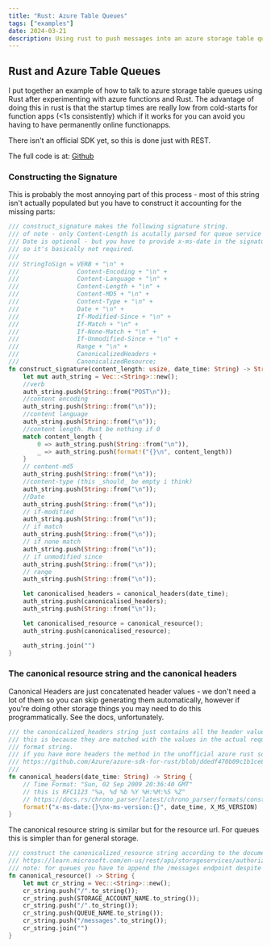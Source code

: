```yaml
---
title: "Rust: Azure Table Queues"
tags: ["examples"]
date: 2024-03-21
description: Using rust to push messages into an azure storage table queue (or any table api queue_
---
```


## Rust and Azure Table Queues

I put together an example of how to talk to azure storage table queues using Rust after experimenting with azure functions and Rust. The advantage of doing this in rust is that the startup times are really low from cold-starts for function apps (<1s consistently) which if it works for you can avoid you having to have permanently online functionapps.

There isn't an official SDK yet, so this is done just with REST.

The full code is at: [Github](https://github.com/zeph1rus/rust-azure-table-queue/tree/main)

### Constructing the Signature

This is probably the most annoying part of this process - most of this string isn't actually populated but you have to construct it accounting for the missing parts:

```rust
/// construct_signature makes the following signature string.
/// of note - only Content-Length is acutally parsed for queue service
/// Date is optional - but you have to provide x-ms-date in the signature and the request regardless
/// so it's basically not required.
///
/// StringToSign = VERB + "\n" +
///                Content-Encoding + "\n" +
///                Content-Language + "\n" +
///                Content-Length + "\n" +
///                Content-MD5 + "\n" +
///                Content-Type + "\n" +
///                Date + "\n" +
///                If-Modified-Since + "\n" +
///                If-Match + "\n" +
///                If-None-Match + "\n" +
///                If-Unmodified-Since + "\n" +
///                Range + "\n" +
///                CanonicalizedHeaders +
///                CanonicalizedResource;
fn construct_signature(content_length: usize, date_time: String) -> String {
    let mut auth_string = Vec::<String>::new();
    //verb
    auth_string.push(String::from("POST\n"));
    //content encoding
    auth_string.push(String::from("\n"));
    //content language
    auth_string.push(String::from("\n"));
    //content length. Must be nothing if 0
    match content_length {
        0 => auth_string.push(String::from("\n")),
        _ => auth_string.push(format!("{}\n", content_length))
    }
    // content-md5
    auth_string.push(String::from("\n"));
    //content-type (this _should_ be empty i think)
    auth_string.push(String::from("\n"));
    //Date
    auth_string.push(String::from("\n"));
    // if-modified
    auth_string.push(String::from("\n"));
    // if match
    auth_string.push(String::from("\n"));
    // if none match
    auth_string.push(String::from("\n"));
    // if unmodified since
    auth_string.push(String::from("\n"));
    // range
    auth_string.push(String::from("\n"));

    let canonicalised_headers = canonical_headers(date_time);
    auth_string.push(canonicalised_headers);
    auth_string.push(String::from("\n"));

    let canonicalised_resource = canonical_resource();
    auth_string.push(canonicalised_resource);

    auth_string.join("")
}
```

### The canonical resource string and the canonical headers

Canonical Headers are just concatenated header values - we don't need a lot of them so you can skip generating them automatically, however if you're doing other storage things you may need to do this programmatically. See the docs, unfortunately.

```rust
/// the canonicalized_headers string just contains all the header values pre-pended with 'x-ms-' stuffed in the signature
/// this is because they are matched with the values in the actual request.  For queues we only pass two so it's just a simple
/// format string.
/// if you have more headers the method in the unofficial azure rust sdk is going to be more sane:
/// https://github.com/Azure/azure-sdk-for-rust/blob/ddedf470b09c1b1ce8a7dc050aded67211b5519b/sdk/storage/src/authorization/authorization_policy.rs#L155
///
fn canonical_headers(date_time: String) -> String {
    // Time Format: "Sun, 02 Sep 2009 20:36:40 GMT"
    // this is RFC1123 "%a, %d %b %Y %H:%M:%S %Z"
    // https://docs.rs/chrono_parser/latest/chrono_parser/formats/constant.RFC1123.html
    format!("x-ms-date:{}\nx-ms-version:{}", date_time, X_MS_VERSION)
}
```

The canonical resource string is similar but for the resource url.  For queues this is simpler than for general storage.

```rust
/// construct the canonicalized_resource string according to the documentation at:
/// https://learn.microsoft.com/en-us/rest/api/storageservices/authorize-with-shared-key#constructing-the-canonicalized-resource-string
/// note: for queues you have to append the /messages endpoint despite the documentation not suggesting that at all.
fn canonical_resource() -> String {
    let mut cr_string = Vec::<String>::new();
    cr_string.push("/".to_string());
    cr_string.push(STORAGE_ACCOUNT_NAME.to_string());
    cr_string.push("/".to_string());
    cr_string.push(QUEUE_NAME.to_string());
    cr_string.push("/messages".to_string());
    cr_string.join("")
}
```